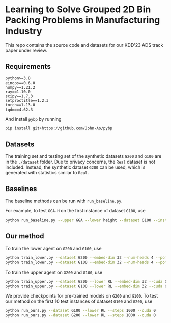 # Learning to Solve Grouped 2D Bin Packing Problems in Manufacturing Industry

This repo contains the source code and datasets for our KDD'23 ADS track paper under review.

## Requirements

```
python>=3.8
einops==0.6.0
numpy==1.21.2
ray==1.10.0
scipy==1.7.3
setproctitle==1.2.3
torch==1.13.0
tqdm==4.62.3
```

And install `pybp` by running
```bash
pip install git+https://github.com/John-Ao/pybp
```

## Datasets
The training set and testing set of the synthetic datasets `G200` and `G100` are in the `./dataset` folder. Due to privacy concerns, the `Real` dataset is not included. Instead, the synthetic dataset `G200` can be used, which is generated with statistics similar to `Real`.

## Baselines
The baseline methods can be run with `run_baseline.py`.

For example, to test `GGA-H` on the first instance of dataset `G100`, use
```bash
python run_baseline.py --upper GGA --lower height --dataset G100 --instance 0
```

## Our method
To train the lower agent on `G200` and `G100`, use
```bash
python train_lower.py --dataset G200 --embed-dim 32 --num-heads 4 --pomo 10 --cuda 0
python train_lower.py --dataset G100 --embed-dim 32 --num-heads 4 --pomo 10 --cuda 0
```

To train the upper agent on `G200` and `G100`, use
```bash
python train_upper.py --dataset G200 --lower RL --embed-dim 32 --cuda 0
python train_upper.py --dataset G100 --lower RL --embed-dim 32 --cuda 0
```

We provide checkpoints for pre-trained models on `G200` and `G100`. 
To test our method on the first 10 test instances of dataset `G100` and `G200`, use
```bash
python run_ours.py --dataset G100 --lower RL --steps 1000 --cuda 0
python run_ours.py --dataset G200 --lower RL --steps 1000 --cuda 0
```
